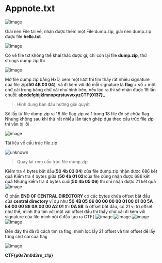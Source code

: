# Appnote.txt
![image](https://user-images.githubusercontent.com/80806913/177124451-6342904c-9408-4195-8806-00bd4ccc1281.png)

Giải nén File tải về, nhận được thêm một File dump.zip, giải nén dump.zip được file **hello.txt**

![image](https://user-images.githubusercontent.com/80806913/177124987-5f86f3d4-dc7e-4b28-9e89-4647cd4b260f.png)

Có vẻ file txt không thể khai thác được gì, chỉ còn lại file **dump.zip**, thử strings dump.zip thì

![image](https://user-images.githubusercontent.com/80806913/177125537-6c130cfd-4866-4519-b184-5e4295346f60.png)

Mở file dump.zip bằng HxD, xem một lượt thì tìm thấy rất nhiều signature của file zip(**50 4B 03 04**), và đi kèm với đó mỗi signature là **flag** + số + một chữ cái trong bảng chữ cái như hình trên, nếu lọc ra thì sẽ nhận được 19 lần chuỗi: **abcdefghijklmnopqrstuvwxyzCTF{0137}_**

> Hình dung ban đầu hướng giải quyết

Sẽ lấy từ file dump.zip ra 18 file flag.zip và 1 trong 18 file đó sẽ chứa flag
Nhưng không sau khi thử rất nhiều lần tách ghép dựa theo cấu trúc file zip thì vẫn bị lỗi

![image](https://user-images.githubusercontent.com/80806913/177127335-62850ad5-fad0-4b4b-8ef2-7d59d7ac0cfc.png)

Tài liệu về cấu trúc file zip

![unknown](https://user-images.githubusercontent.com/80806913/177125981-5d0f51d2-56fb-4bb7-ae52-3dc774a24d20.png)

>Quay lại xem cấu trúc file dump.zip

Kiểm tra 4 bytes bắt đầu(**50 4b 03 04**) của file dump.zip nhận được 686 kết quả
Kiểm tra 4 bytes giữa (**50 4b 01 02**)của file cũng nhận được 686 kết quả
Nhưng kiểm tra 4 bytes cuối(**50 4b 05 06**) thì chỉ nhận được 21 kết quả
![image](https://user-images.githubusercontent.com/80806913/177128356-25c87d11-7bec-466f-95a4-c7e81c1b0137.png)

Ở phần **END OF CENTRAL DIRECTORY** có các bytes chứa offset bắt đầu của **central directory** 
ví dụ như **50 4B 05 06 00 00 00 00 01 00 01 00 5A E4 00 00 88 0A 00 00 A2 01** thì **0A 88** là offset bắt đầu, có 21 vị trí offset như thế, mình thử tìm với một
vài offset đầu thì thấy chữ cái đi kèm với signature của file mình nói ở đầu tạo ra CTF{
![image](https://user-images.githubusercontent.com/80806913/177129513-04aecc81-6ff5-499f-ab42-e9435a5a1c95.png)
![image](https://user-images.githubusercontent.com/80806913/177129597-c51726f0-f5ad-433b-aed2-b505f6582ca7.png)
![image](https://user-images.githubusercontent.com/80806913/177129659-804fcf41-f6f1-4af4-a081-90fff880b33e.png)
![image](https://user-images.githubusercontent.com/80806913/177129708-268798f6-3fd7-4a1f-b2dd-19a482a60014.png)

Đến đây thì đã rõ cách tìm ra flag, mình lọc lấy 21 offset và tìm offset để lấy từng chữ cái của flag 

![image](https://user-images.githubusercontent.com/80806913/177130079-36888d17-6ea4-46c2-997a-e9b22c042c05.png)

**CTF{p0s7m0d3rn_z1p}**






